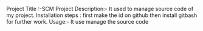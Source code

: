 Project Title :-SCM Project Description:- It used to manage source code of my project. Installation steps : first make the id on github then install gitbash for further work. Usage:- It use manage the source code
